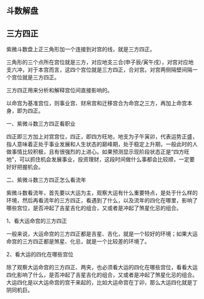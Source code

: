 ## 斗数解盘

## 三方四正

紫微斗数盘上正三角形加一个连接到对宫的线，就是三方四正。

三角形的三个点所在宫位就是三方，对应地支三合(申子辰/寅午戌），对宫对应地支六冲，对于本宫而言，这四个宫位就是三方四正，合对宫。对宫两侧隔壁间隔一个宫位就是三方四正。

三方四正用来分析和解释宫位间直接影响的。

以命宫为基准宫位，则事业宫、财帛宫和迁移宫合为命宫之三方，再加上命宫本身，即为四正。

一、紫微斗数三方四正看职业

四正即三方加上对宫宫位，四正，即四方旺地，地支为子午寅卯，代表运势正盛，指人意味着正处于事业发展和人生状态的巅峰期，处于稳定上升期，一般此时的人做事情比较积极，且有很强烈的上进心。如果预测显示现阶段状态正是“四方旺地”，可以抓住机会发展事业，投资理财，这段时间做什么事都会比较顺，一定要好好把握机会。

二、紫微斗数三方四正怎么看流年

紫微斗数看流年，首先要以大运为主，观察大运有什么重要特点，是处于什么样的环境，然后再看流年的三方四正，看遇到了什么，以及流年的四化在哪里，影响了哪些宫位，是否冲起了吉星吉化的组合，又或者是冲起了煞星化忌的组合。

1、看大运命宫的三方四正

一般来说，大运命宫的三方四正都是吉星、吉化，就是一个较好的环境；如果大运命宫的三方四正都是煞星、化忌，就是一个比较差的环境了。

2、看大运的四化在哪些宫位

除了观察大运命宫的三方四正、两夹，也必须看大运的四化在哪些宫位，看看大运四化影响了什么，是否冲起了吉星吉化的组合，又或者是冲起了煞星化忌的组合。大运四化是以大运命宫的宫干来起的，比如大运命宫在丁卯，那么大运四化就是丁阴同机巨。